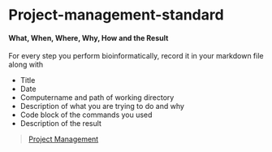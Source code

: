 # Project-management-standard

#### What, When, Where, Why, How and the Result

For every step you perform bioinformatically, record it in your markdown file along with

- Title
- Date
- Computername and path of working directory
- Description of what you are trying to do and why
- Code block of the commands you used
- Description of the result

> [Project Management](https://bioinformaticsworkbook.org/projectManagement/Intro_projectManagement)
